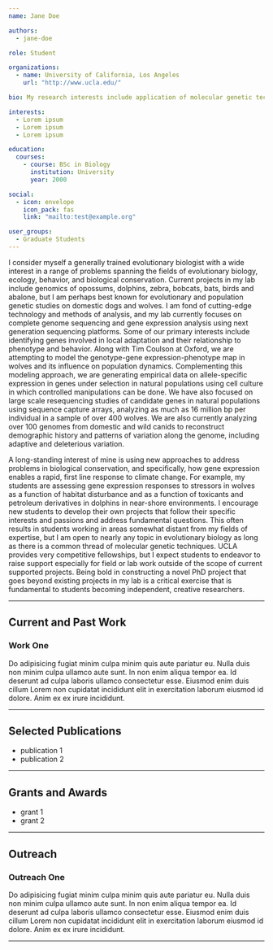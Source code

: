 ```yaml
---
name: Jane Doe

authors:
  - jane-doe

role: Student

organizations:
  - name: University of California, Los Angeles
    url: "http://www.ucla.edu/"

bio: My research interests include application of molecular genetic techniques to questions in systematics, population genetics, and sociobiology.

interests:
  - Lorem ipsum
  - Lorem ipsum
  - Lorem ipsum

education:
  courses:
    - course: BSc in Biology
      institution: University
      year: 2000

social:
  - icon: envelope
    icon_pack: fas
    link: "mailto:test@example.org"

user_groups:
  - Graduate Students
---
```


I consider myself a generally trained evolutionary biologist with a wide interest in a range of problems spanning the fields of evolutionary biology, ecology, behavior, and biological conservation. Current projects in my lab include genomics of opossums, dolphins, zebra, bobcats, bats, birds and abalone, but I am perhaps best known for evolutionary and population genetic studies on domestic dogs and wolves. I am fond of cutting-edge technology and methods of analysis, and my lab currently focuses on complete genome sequencing and gene expression analysis using next generation sequencing platforms. Some of our primary interests include identifying genes involved in local adaptation and their relationship to phenotype and behavior. Along with Tim Coulson at Oxford, we are attempting to model the genotype-gene expression-phenotype map in wolves and its influence on population dynamics. Complementing this modeling approach, we are generating empirical data on allele-specific expression in genes under selection in natural populations using cell culture in which controlled manipulations can be done. We have also focused on large scale resequencing studies of candidate genes in natural populations using sequence capture arrays, analyzing as much as 16 million bp per individual in a sample of over 400 wolves. We are also currently analyzing over 100 genomes from domestic and wild canids to reconstruct demographic history and patterns of variation along the genome, including adaptive and deleterious variation.

A long-standing interest of mine is using new approaches to address problems in biological conservation, and specifically, how gene expression enables a rapid, first line response to climate change. For example, my students are assessing gene expression responses to stressors in wolves as a function of habitat disturbance and as a function of toxicants and petroleum derivatives in dolphins in near-shore environments. I encourage new students to develop their own projects that follow their specific interests and passions and address fundamental questions. This often results in students working in areas somewhat distant from my fields of expertise, but I am open to nearly any topic in evolutionary biology as long as there is a common thread of molecular genetic techniques. UCLA provides very competitive fellowships, but I expect students to endeavor to raise support especially for field or lab work outside of the scope of current supported projects. Being bold in constructing a novel PhD project that goes beyond existing projects in my lab is a critical exercise that is fundamental to students becoming independent, creative researchers.

---

## Current and Past Work

### Work One

Do adipisicing fugiat minim culpa minim quis aute pariatur eu. Nulla duis non minim culpa ullamco aute sunt. In non enim aliqua tempor ea. Id deserunt ad culpa laboris ullamco consectetur esse. Eiusmod enim duis cillum Lorem non cupidatat incididunt elit in exercitation laborum eiusmod id dolore. Anim ex ex irure incididunt.

---

## Selected Publications

- publication 1
- publication 2

---

## Grants and Awards

- grant 1
- grant 2

---

## Outreach

### Outreach One

Do adipisicing fugiat minim culpa minim quis aute pariatur eu. Nulla duis non minim culpa ullamco aute sunt. In non enim aliqua tempor ea. Id deserunt ad culpa laboris ullamco consectetur esse. Eiusmod enim duis cillum Lorem non cupidatat incididunt elit in exercitation laborum eiusmod id dolore. Anim ex ex irure incididunt.

---
